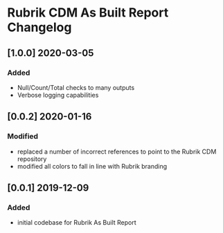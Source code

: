 # Rubrik CDM As Built Report Changelog

## [1.0.0] 2020-03-05

### Added
- Null/Count/Total checks to many outputs
- Verbose logging capabilities

## [0.0.2] 2020-01-16

### Modified

- replaced a number of incorrect references to point to the Rubrik CDM repository
- modified all colors to fall in line with Rubrik branding

## [0.0.1] 2019-12-09

### Added

- initial codebase for Rubrik As Built Report
